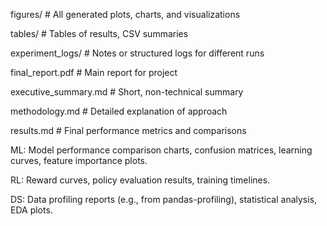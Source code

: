 
figures/                 # All generated plots, charts, and visualizations

tables/                   # Tables of results, CSV summaries

experiment_logs/          # Notes or structured logs for different runs

final_report.pdf          # Main report for project

executive_summary.md      # Short, non-technical summary

methodology.md            # Detailed explanation of approach

results.md                # Final performance metrics and comparisons

ML: Model performance comparison charts, confusion matrices, learning curves, feature importance plots.

RL: Reward curves, policy evaluation results, training timelines.

DS: Data profiling reports (e.g., from pandas-profiling), statistical analysis, EDA plots.
